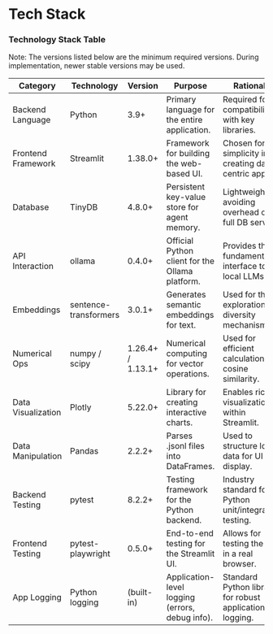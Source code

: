 # Tech Stack

### Technology Stack Table

Note: The versions listed below are the minimum required versions. During implementation, newer stable versions may be used.

| Category | Technology | Version | Purpose | Rationale |
|----------|-----------|---------|---------|-----------|
| Backend Language | Python | 3.9+ | Primary language for the entire application. | Required for compatibility with key libraries. |
| Frontend Framework | Streamlit | 1.38.0+ | Framework for building the web-based UI. | Chosen for simplicity in creating data-centric apps. |
| Database | TinyDB | 4.8.0+ | Persistent key-value store for agent memory. | Lightweight, avoiding overhead of a full DB server. |
| API Interaction | ollama | 0.4.0+ | Official Python client for the Ollama platform. | Provides the fundamental interface to local LLMs. |
| Embeddings | sentence-transformers | 3.0.1+ | Generates semantic embeddings for text. | Used for the exploration diversity mechanism. |
| Numerical Ops | numpy / scipy | 1.26.4+ / 1.13.1+ | Numerical computing for vector operations. | Used for efficient calculation of cosine similarity. |
| Data Visualization | Plotly | 5.22.0+ | Library for creating interactive charts. | Enables rich visualizations within Streamlit. |
| Data Manipulation | Pandas | 2.2.2+ | Parses .jsonl files into DataFrames. | Used to structure log data for UI display. |
| Backend Testing | pytest | 8.2.2+ | Testing framework for the Python backend. | Industry standard for Python unit/integration testing. |
| Frontend Testing | pytest-playwright | 0.5.0+ | End-to-end testing for the Streamlit UI. | Allows for testing the UI in a real browser. |
| App Logging | Python logging | (built-in) | Application-level logging (errors, debug info). | Standard Python library for robust application logging. |

